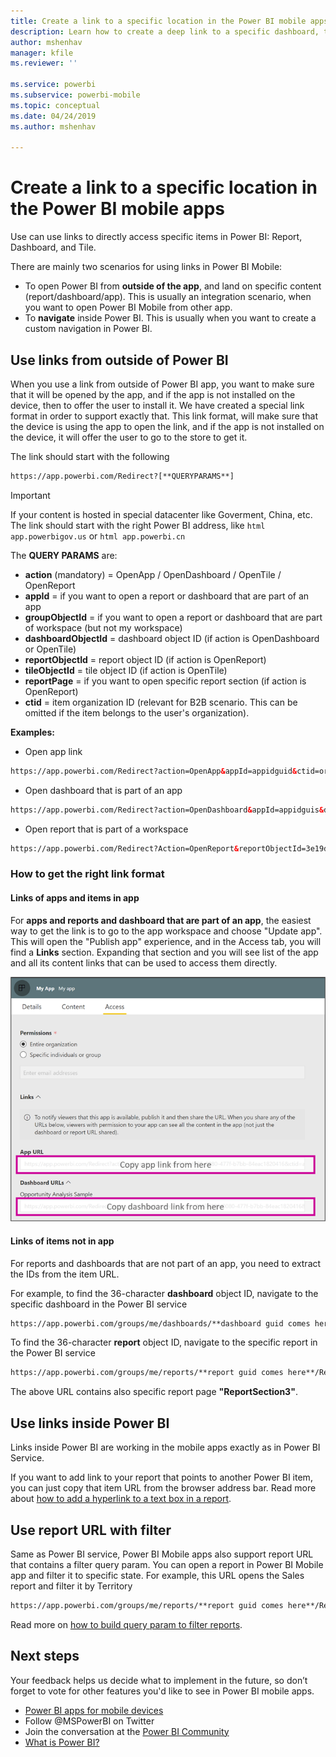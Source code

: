 ```yaml
---
title: Create a link to a specific location in the Power BI mobile apps
description: Learn how to create a deep link to a specific dashboard, tile, or report in the Power BI mobile app with a uniform resource identifier (URI).
author: mshenhav
manager: kfile
ms.reviewer: ''

ms.service: powerbi
ms.subservice: powerbi-mobile
ms.topic: conceptual
ms.date: 04/24/2019
ms.author: mshenhav

---
```

# Create a link to a specific location in the Power BI mobile apps
Use can use links to directly access specific items in Power BI: Report, Dashboard, and Tile.

There are mainly two scenarios for using links in Power BI Mobile: 

* To open Power BI from **outside of the app**, and land on specific content (report/dashboard/app). This is usually an integration scenario, when you want to open Power BI Mobile from other app. 
* To **navigate** inside Power BI. This is usually when you want to create a custom navigation in Power BI.


## Use links from outside of Power BI
When you use a link from outside of Power BI app, you want to make sure that it will be opened by the app, and if the app is not installed on the device, then to offer the user to install it. We have created a special link format in order to support exactly that. 
This link format, will make sure that the device is using the app to open the link, and if the app is not installed on the device, it will offer the user to go to the store to get it.

The link should start with the following  
```html
https://app.powerbi.com/Redirect?[**QUERYPARAMS**]
```

> [!IMPORTANT]
If your content is hosted in special datacenter like Goverment, China, etc. The link should start with the right Power BI address, like ```html app.powerbigov.us``` or  ```html app.powerbi.cn ```   
>

The **QUERY PARAMS** are:
* **action** (mandatory) = OpenApp / OpenDashboard / OpenTile / OpenReport
* **appId** = if you want to open a report or dashboard that are part of an app 
* **groupObjectId** = if you want to open a report or dashboard that are part of workspace (but not my workspace)
* **dashboardObjectId** = dashboard object ID (if action is OpenDashboard or OpenTile)
* **reportObjectId** = report object ID (if action is OpenReport)
* **tileObjectId** = tile object ID (if action is OpenTile)
* **reportPage** = if you want to open specific report section (if action is OpenReport)
* **ctid** = item organization ID (relevant for B2B scenario. This can be omitted if the item belongs to the user's organization).

**Examples:**

* Open app link 
```html
https://app.powerbi.com/Redirect?action=OpenApp&appId=appidguid&ctid=organizationid
```

* Open dashboard that is part of an app 
```html
https://app.powerbi.com/Redirect?action=OpenDashboard&appId=appidguis&dashboardObjectId=dashboardidguid&ctid=organizationid
```

* Open report that is part of a workspace
```html
https://app.powerbi.com/Redirect?Action=OpenReport&reportObjectId=3e19da2d-95ab-43ca-9db2-dc1d6d1c6ef6&groupObjectId=38ccb253-e927-49b3-988b-7fd0ed0ff0b1&reportPage=ReportSection
```

### How to get the right link format

#### Links of apps and items in app

For **apps and reports and dashboard that are part of an app**, the easiest way to get the link is to go to the app workspace and choose "Update app". This will open the "Publish app" experience, and in the Access tab, you will find a **Links** section. Expanding that section and you will see list of the app and all its content links that can be used to access them directly.

![Power BI publish app links ](./media/mobile-apps-links/mobile-link-copy-app-links.png)

#### Links of items not in app 

For reports and dashboards that are not part of an app, you need to extract the IDs from the item URL.

For example, to find the 36-character **dashboard** object ID, navigate to the specific dashboard in the Power BI service 

```html
https://app.powerbi.com/groups/me/dashboards/**dashboard guid comes here**?ctid=**organization id comes here**`
```

To find  the 36-character **report** object ID, navigate to the specific report in the Power BI service 
```html
https://app.powerbi.com/groups/me/reports/**report guid comes here**/ReportSection3?ctid=**organization id comes here**`
```
The above URL contains also specific report page **"ReportSection3"**.

## Use links inside Power BI

Links inside Power BI are working in the mobile apps exactly as in Power BI Service.

If you want to add link to your report that points to another Power BI item, you can just copy that item URL from the browser address bar. Read more about [how to add a hyperlink to a text box in a report](https://docs.microsoft.com/power-bi/service-add-hyperlink-to-text-box).

## Use report URL with filter
Same as Power BI service, Power BI Mobile apps also support report URL that contains a filter query param. You can open a report in Power BI Mobile app and filter it to specific state. 
For example, this URL opens the Sales report and filter it by Territory

```html
https://app.powerbi.com/groups/me/reports/**report guid comes here**/ReportSection3?ctid=**organization id comes here**&filter=Store/Territory eq 'NC'
```

Read more on [how to build query param to filter reports](https://docs.microsoft.com/power-bi/service-url-filters).

## Next steps
Your feedback helps us decide what to implement in the future, so don’t forget to vote for other features you'd like to see in Power BI mobile apps. 

* [Power BI apps for mobile devices](mobile-apps-for-mobile-devices.md)
* Follow @MSPowerBI on Twitter
* Join the conversation at the [Power BI Community](http://community.powerbi.com/)
* [What is Power BI?](../../power-bi-overview.md)

